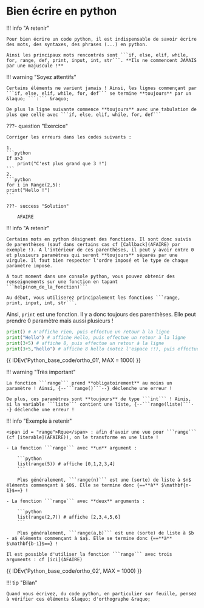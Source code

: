 # Bien écrire en python

!!! info "A retenir"

	Pour bien écrire un code python, il est indispensable de savoir écrire des mots, des syntaxes, des phrases (...) en python.

	Ainsi les principaux mots rencontrés sont ```if, else, elif, while, for, range, def, print, input, int, str```. **Ils ne commencent JAMAIS par une majuscule !**

!!! warning "Soyez attentifs"

	Certains éléments ne varient jamais ! Ainsi, les lignes commençant par ```if, else, elif, while, for, def``` se termine **toujours** par un &laquo; ```:``` &raquo;

	De plus la ligne suivante commence **toujours** avec une tabulation de plus que celle avec ```if, else, elif, while, for, def```

???- question "Exercice"

	Corriger les erreurs dans les codes suivants :

	1.
	```python
	If a>3
		print("C'est plus grand que 3 !")
	```
	2.
	```python
	for i in Range(2,5):
	print("Hello !")
	```

	???- success "Solution"

		AFAIRE

!!! info "A retenir"

	Certains mots en python désignent des fonctions. Il sont donc suivis de parenthèses (sauf dans certains cas cf [Callback](AFAIRE) par exemple !). A l'intérieur de ces parenthèses, il peut y avoir entre 0 et plusieurs paramètres qui seront **toujours** séparés par une virgule. Il faut bien respecter l'ordre imposé et le type de chaque paramètre imposé.

	A tout moment dans une console python, vous pouvez obtenir des renseignements sur une fonction en tapant ```help(nom_de_la_fonction)```

	Au début, vous utiliserez principalement les fonctions ```range, print, input, int, str```.

Ainsi, ```print``` est une fonction. Il y a donc toujours des parenthèses. Elle peut prendre 0 paramètre mais aussi plusieurs !

```python
print() # n'affiche rien, puis effectue un retour à la ligne
print("Hello") # affiche Hello, puis effectue un retour à la ligne
print(3+5) # affiche 8, puis effectue un retour à la ligne
print(3+5,"hello") # affiche 8 hello (notez l'espace !!), puis effectue un retour à la ligne
```
<div>

{{ IDEv('Python_base_code/ortho_01', MAX = 1000) }}

</div>

!!! warning "Très important"

	La fonction ```range``` prend **obligatoirement** au moins un paramètre ! Ainsi, {--```range()```--} déclenche une erreur !

	De plus, ces paramètres sont **toujours** de type ```int``` ! Ainis, si la variable ```liste``` contient une liste, {--```range(liste)```--} déclenche une erreur !

!!! info "Exemple à retenir" 

	<span id = "range">Rque</span> : afin d'avoir une vue pour ```range``` (cf [iterable](AFAIRE)), on le transforme en une liste !

	- La fonction ```range``` avec **un** argument :

		```python
		list(range(5)) # affiche [0,1,2,3,4]
		```

		Plus généralement, ```range(n)``` est une (sorte) de liste à $n$ éléments commençant à $0$. Elle se termine donc {==**à** $\mathbf{n-1}$==} !
	
	- La fonction ```range``` avec **deux** arguments :

		```python
		list(range(2,7)) # affiche [2,3,4,5,6]
		```

		Plus généralement, ```range(a,b)``` est une (sorte) de liste à $b - a$ éléments commençant à $a$. Elle se termine donc {==**à** $\mathbf{b-1}$==} !
	
	Il est possible d'utiliser la fonction ```range``` avec trois arguments : cf [ici](AFAIRE)


{{ IDEv('Python_base_code/ortho_02', MAX = 1000) }}

!!! tip "Bilan"

	Quand vous écrivez, du code python, en particulier sur feuille, pensez à vérifier ces éléments &laquo; d'orthographe &raquo;

